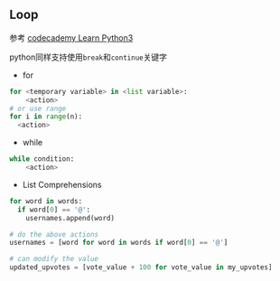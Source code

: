 ## Loop

参考
[codecademy Learn Python3](https://www.codecademy.com/learn/learn-python-3)

python同样支持使用`break`和`continue`关键字
- for 
```python
for <temporary variable> in <list variable>:
    <action>
# or use range
for i in range(n):
  <action>
```

- while
```python
while condition:
    <action>
```

- List Comprehensions
```python
for word in words:
  if word[0] == '@':
    usernames.append(word)

# do the above actions
usernames = [word for word in words if word[0] == '@']

# can modify the value
updated_upvotes = [vote_value + 100 for vote_value in my_upvotes]
```